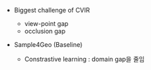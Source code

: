 
- Biggest challenge of CVIR 
	- view-point gap
	- occlusion gap

- Sample4Geo (Baseline)
	- Constrastive learning : domain gap을 줄임


